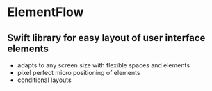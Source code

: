 # ElementFlow

## Swift library for easy layout of user interface elements

- adapts to any screen size with flexible spaces and elements
- pixel perfect micro positioning of elements
- conditional layouts
